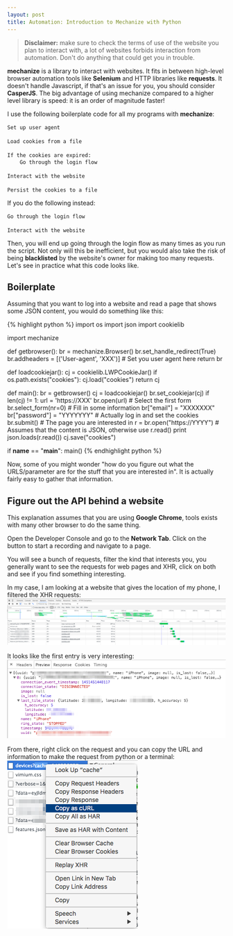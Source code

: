```yaml
---
layout: post
title: Automation: Introduction to Mechanize with Python
---
```



>**Disclaimer:** make sure to check the terms of use of the website you plan to 
interact with, a lot of websites forbids interaction from automation. 
Don't do anything that could get you in trouble.


**mechanize** is a library to interact with websites. It fits in between 
high-level browser automation tools like **Selenium** and HTTP libraries like 
**requests**. It doesn't handle Javascript, if that's an issue for you, you 
should consider **CasperJS**. The big advantage of using mechanize compared to 
a higher level library is speed: it is an order of magnitude faster!

I use the following boilerplate code for all my programs with **mechanize**:

	Set up user agent

	Load cookies from a file

	If the cookies are expired:
		Go through the login flow

	Interact with the website

	Persist the cookies to a file

If you do the following instead:

	Go through the login flow

	Interact with the website

Then, you will end up going through the login flow as many times as you run the
script. Not only will this be inefficient, but you would also take the risk of 
being **blacklisted** by the website's owner for making too many requests.
Let's see in practice what this code looks like.

## Boilerplate

Assuming that you want to log into a website and read a page that shows some
JSON content, you would do something like this: 

{% highlight python %}
import os
import json
import cookielib

import mechanize

def getbrowser():
    br = mechanize.Browser()
    br.set_handle_redirect(True)
    br.addheaders = [('User-agent', 'XXX')] # Set you user agent here
    return br

def loadcookiejar():
    cj = cookielib.LWPCookieJar()
    if os.path.exists("cookies"):
    	cj.load("cookies")
    return cj

def main():
    br = getbrowser()
    cj = loadcookiejar()
    br.set_cookiejar(cj)
    if len(cj) != 1:
		url = 'https://XXX'
		br.open(url)
		# Select the first form
		br.select_form(nr=0)
		# Fill in some information
		br["email"] = "XXXXXXX"
		br["password"] = "YYYYYYY"
		# Actually log in and set the cookies
		br.submit()
    # The page you are interested in
    r = br.open("https://YYYY")
    # Assumes that the content is JSON, otherwise use r.read()
    print json.loads(r.read())
    cj.save("cookies")

if __name__ == "__main__":
    main()
{% endhighlight python %}

Now, some of you might wonder "how do you figure out what the URLS/parameter 
are for the stuff that you are interested in". It is actually fairly easy to
gather that information.

## Figure out the API behind a website

This explanation assumes that you are using **Google Chrome**, tools exists with 
many other browser to do the same thing.

Open the Developer Console and go to the **Network Tab**. Click on the button
to start a recording and navigate to a page.

You will see a bunch of requests, filter the kind that interests you, you 
generally want to see the requests for web pages and XHR, click on both and
see if you find something interesting.

In my case, I am looking at a website that gives the location of my phone, I
filtered the XHR requests:
![XHR requests](/assets/webauto1.png)

It looks like the first entry is very interesting:
![First entry](/assets/webauto2.png)

From there, right click on the request and you can copy the URL and information
to make the request from python or a terminal:
![Exporting](/assets/webauto3.png)
